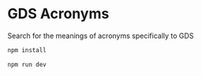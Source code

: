# GDS Acronyms

Search for the meanings of acronyms specifically to GDS

```sh
npm install
```
```sh
npm run dev
```
